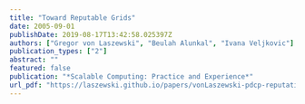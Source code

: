 ```yaml
---
title: "Toward Reputable Grids"
date: 2005-09-01
publishDate: 2019-08-17T13:42:58.025397Z
authors: ["Gregor von Laszewski", "Beulah Alunkal", "Ivana Veljkovic"]
publication_types: ["2"]
abstract: ""
featured: false
publication: "*Scalable Computing: Practice and Experience*"
url_pdf: "https://laszewski.github.io/papers/vonLaszewski-pdcp-reputation.pdf"
---
```


